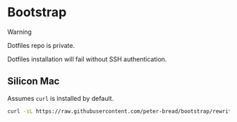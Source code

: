 # Bootstrap

> [!WARNING]
> Dotfiles repo is private.
>
> Dotfiles installation will fail without SSH authentication.

## Silicon Mac

Assumes `curl` is installed by default.

<!-- markdownlint-disable MD013 -->

```sh
curl -sL https://raw.githubusercontent.com/peter-bread/bootstrap/rewrite/bootstrap.sh | bash
```
